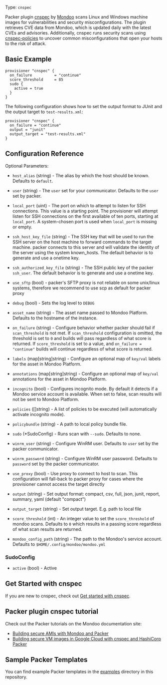 Type: `cnspec`

Packer plugin [cnspec](https://github.com/mondoohq/cnspec) by [Mondoo](https://mondoo.com) scans Linux and Windows machine images for vulnerabilities and security misconfigurations. The plugin retrieves CVE data from Mondoo, which is updated daily with the latest CVEs and advisories. Additionally, cnspec runs security scans using [cnspec-policies](https://github.com/mondoohq/cnspec-policies) to uncover common misconfigurations that open your hosts to the risk of attack. 

## Basic Example

```hcl
provisioner "cnspec" {
  on_failure          = "continue"
  score_threshold     = 85
  sudo {
    active = true
  }
}
```

The following configuration shows how to set the output format to JUnit and the output target to `test-results.xml`:

```hcl
provisioner "cnspec" {
  on_failure = "continue"
  output = "junit"
  output_target = "test-results.xml"
}
```

## Configuration Reference

Optional Parameters:
<!-- Code generated from the comments of the Config struct in provisioner/provisioner.go; DO NOT EDIT MANUALLY -->

- `host_alias` (string) - The alias by which the host should be known.
  Defaults to `default`.

- `user` (string) - The `user` set for your communicator. Defaults to the `user` set
  by packer.

- `local_port` (uint) - The port on which to attempt to listen for SSH
   connections. This value is a starting point. The provisioner will attempt
   listen for SSH connections on the first available of ten ports, starting at
   `local_port`. A system-chosen port is used when `local_port` is missing or
   empty.

- `ssh_host_key_file` (string) - The SSH key that will be used to run the SSH
   server on the host machine to forward commands to the target machine.
   packer connects to this server and will validate the identity of the
   server using the system known_hosts. The default behavior is to generate
   and use a onetime key.

- `ssh_authorized_key_file` (string) - The SSH public key of the packer `ssh_user`.
  The default behavior is to generate and use a onetime key.

- `use_sftp` (bool) - packer's SFTP proxy is not reliable on some unix/linux systems,
  therefore we recommend to use scp as default for packer proxy

- `debug` (bool) - Sets the log level to `DEBUG`

- `asset_name` (string) - The asset name passed to Mondoo Platform. Defaults to the hostname
  of the instance.

- `on_failure` (string) - Configure behavior whether packer should fail if `scan_threshold` is
  not met. If `scan_threshold` configuration is omitted, the threshold
  is set to `0` and builds will pass regardless of what score is
  returned.
  If `score_threshold` is set to a value, and `on_failure = "continue"`
  builds will continue regardless of what score is returned.

- `labels` (map[string]string) - Configure an optional map of `key/val` labels for the asset in
  Mondoo Platform.

- `annotations` (map[string]string) - Configure an optional map of `key/val` annotations for the asset in
  Mondoo Platform.

- `incognito` (bool) - Configures incognito mode. By default it detects if a Mondoo service account
  is available. When set to false, scan results will not be sent to
  Mondoo Platform.

- `policies` ([]string) - A list of policies to be executed (will automatically activate incognito mode).

- `policybundle` (string) - A path to local policy bundle file.

- `sudo` (\*SudoConfig) - Runs scan with `--sudo`. Defaults to none.

- `winrm_user` (string) - Configure WinRM user. Defaults to `user` set by the packer communicator.

- `winrm_password` (string) - Configure WinRM user password. Defaults to `password` set by the packer
  communicator.

- `use_proxy` (bool) - Use proxy to connect to host to scan. This configuration will fall-back to
  packer proxy for cases where the provisioner cannot access the target directly

- `output` (string) - Set output format: compact, csv, full, json, junit, report, summary, yaml
  (default "compact")

- `output_target` (string) - Set output target. E.g. path to local file

- `score_threshold` (int) - An integer value to set the `score_threshold` of mondoo scans. Defaults to
  `0` which results in a passing score regardless of what scan results are
  returned.

- `mondoo_config_path` (string) - The path to the Mondoo's service account. Defaults to
  `$HOME/.config/mondoo/mondoo.yml`

<!-- End of code generated from the comments of the Config struct in provisioner/provisioner.go; -->


### SudoConfig
<!-- Code generated from the comments of the SudoConfig struct in provisioner/provisioner.go; DO NOT EDIT MANUALLY -->

- `active` (bool) - Active

<!-- End of code generated from the comments of the SudoConfig struct in provisioner/provisioner.go; -->


## Get Started with cnspec

If you are new to cnspec, check out [Get started with cnspec](https://mondoo.com/docs/cnspec/).

## Packer plugin cnspec tutorial

Check out the Packer tutorials on the Mondoo documentation site:

- [Building secure AMIs with Mondoo and Packer](https://mondoo.com/docs/cnspec/cnspec-aws/cnspec-aws-packer/) 
- [Building secure VM images in Google Cloud with cnspec and HashiCorp Packer](https://mondoo.com/docs/cnspec/cnspec-gcp/cnspec-gcp-packer/) 

## Sample Packer Templates

You can find example Packer templates in the [examples](https://github.com/mondoohq/packer-plugin-cnspec/tree/main/examples) directory in this repository.
